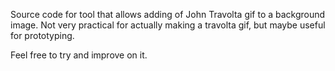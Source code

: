 Source code for tool that allows adding of John Travolta gif to a background image.
Not very practical for actually making a travolta gif, but maybe useful for prototyping.

Feel free to try and improve on it.